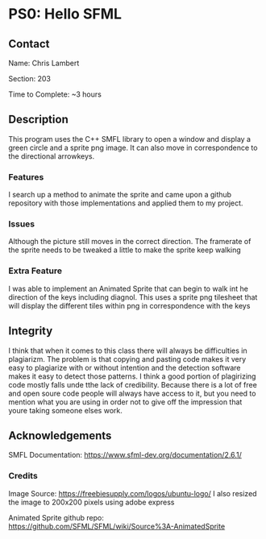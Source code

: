 # PS0: Hello SFML

## Contact

Name: Chris Lambert

Section: 203

Time to Complete: ~3 hours

## Description

This program uses the C++ SMFL library to open a window and display a green circle and a sprite png image.
It can also move in correspondence to the directional arrowkeys.

### Features

I search up a method to animate the sprite and came upon a github repository with those implementations
and applied them to my project.

### Issues

Although the picture still moves in the correct direction. The framerate of the sprite needs to be
tweaked a little to make the sprite keep walking

### Extra Feature

I was able to implement an Animated Sprite that can begin to walk int he direction of the keys including diagnol.
This uses a sprite png tilesheet that will display the different tiles within png in correspondence with the keys

## Integrity

I think that when it comes to this class there will always be difficulties in plagiarizm. The problem is that copying and pasting code makes it very easy to plagiarize with or without intention and the detection software makes it easy to detect
those patterns. I think a good portion of plagirizing code mostly falls unde tthe lack of credibility. Because there is a lot of free and open soure code people will always have access to it, but you need to mention what you are using in order not to
give off the impression that youre taking someone elses work.

## Acknowledgements

SMFL Documentation: https://www.sfml-dev.org/documentation/2.6.1/

### Credits

Image Source: https://freebiesupply.com/logos/ubuntu-logo/
I also resized the image to 200x200 pixels using adobe express

Animated Sprite github repo: https://github.com/SFML/SFML/wiki/Source%3A-AnimatedSprite
